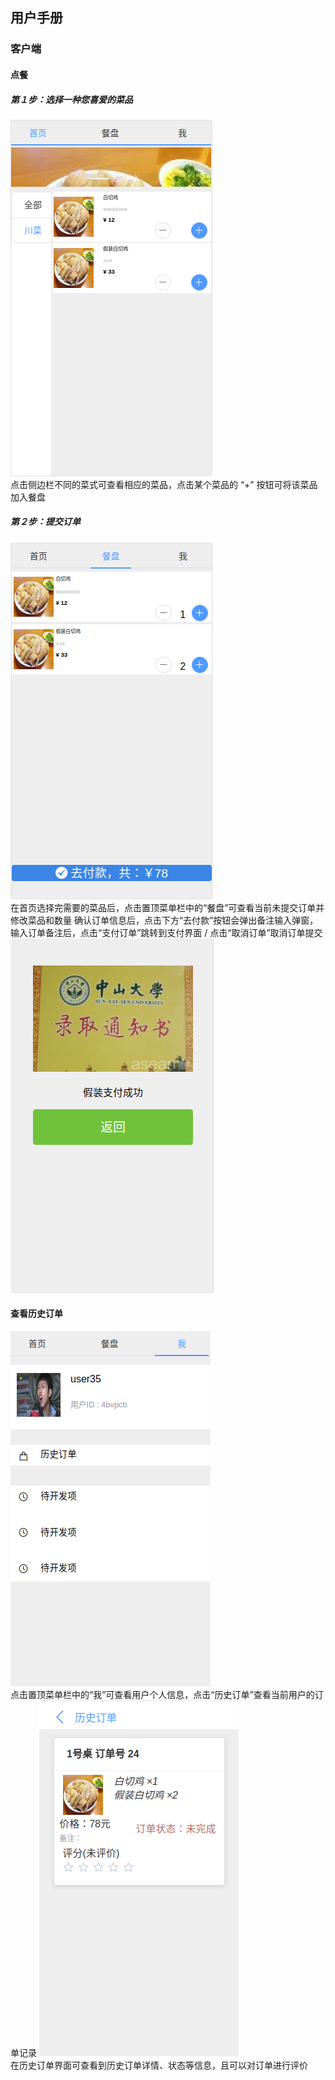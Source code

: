 ##  用户手册
###  客户端
####  点餐
#####  第１步：选择一种您喜爱的菜品
![1](./image/handbook/1.png)
<br>
点击侧边栏不同的菜式可查看相应的菜品，点击某个菜品的 “+” 按钮可将该菜品加入餐盘
#####  第２步：提交订单
![2](./image/handbook/2.png)
<br>
在首页选择完需要的菜品后，点击置顶菜单栏中的“餐盘”可查看当前未提交订单并修改菜品和数量
确认订单信息后，点击下方“去付款”按钮会弹出备注输入弹窗，输入订单备注后，点击“支付订单”跳转到支付界面 / 点击“取消订单”取消订单提交
![3](./image/handbook/3.png)
<br>
####  查看历史订单
![4](./image/handbook/4.png)
<br>
点击置顶菜单栏中的“我”可查看用户个人信息，点击“历史订单”查看当前用户的订单记录
![5](./image/handbook/5.png)
<br>
在历史订单界面可查看到历史订单详情、状态等信息，且可以对订单进行评价

